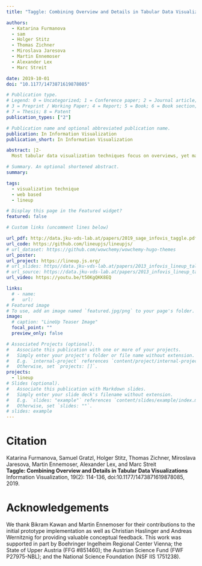 ```yaml
---
title: "Taggle: Combining Overview and Details in Tabular Data Visualizations"

authors:
  - Katarina Furmanova
  - sam
  - Holger Stitz
  - Thomas Zichner
  - Miroslava Jaresova
  - Martin Ennemoser
  - Alexander Lex
  - Marc Streit

date: 2019-10-01
doi: "10.1177/1473871619878085"

# Publication type.
# Legend: 0 = Uncategorized; 1 = Conference paper; 2 = Journal article;
# 3 = Preprint / Working Paper; 4 = Report; 5 = Book; 6 = Book section;
# 7 = Thesis; 8 = Patent
publication_types: ["2"]

# Publication name and optional abbreviated publication name.
publication: In Information Visualization
publication_short: In Information Visualization

abstract: |2-
  Most tabular data visualization techniques focus on overviews, yet many practical analysis tasks are concerned with investigating individual items of interest. At the same time, relating an item to the rest of a potentially large table is important. In this work we present Taggle, a tabular visualization technique for exploring and presenting large and complex tables. Taggle takes an item-centric, spreadsheet-like approach, visualizing each row in the source data individually using visual encodings for the cells. At the same time, Taggle introduces data-driven aggregation of data subsets. The aggregation strategy is complemented by interaction methods tailored to answer specific analysis questions, such as sorting based on multiple columns and rich data selection and filtering capabilities. We demonstrate Taggle using a case study conducted by a domain expert on complex genomics data analysis for the purpose of drug discovery.

# Summary. An optional shortened abstract.
summary:

tags:
  - visualization technique
  - web based
  - lineup

# Display this page in the Featured widget?
featured: false

# Custom links (uncomment lines below)

url_pdf: http://data.jku-vds-lab.at/papers/2019_sage_infovis_taggle.pdf
url_code: https://github.com/lineupjs/lineupjs/
# url_dataset: https://github.com/wowchemy/wowchemy-hugo-themes
url_poster:
url_project: https://lineup.js.org/
# url_slides: https//data.jku-vds-lab.at/papers/2013_infovis_lineup_talk.pdf
# url_source: https://data.jku-vds-lab.at/papers/2013_infovis_lineup_talk.pptx
url_video: https://youtu.be/t50KgQKK8EQ

links:
  # - name:
  #   url:
# Featured image
# To use, add an image named `featured.jpg/png` to your page's folder.
image:
  # caption: "LineUp Teaser Image"
  focal_point: ""
  preview_only: false

# Associated Projects (optional).
#   Associate this publication with one or more of your projects.
#   Simply enter your project's folder or file name without extension.
#   E.g. `internal-project` references `content/project/internal-project/index.md`.
#   Otherwise, set `projects: []`.
projects:
  - lineup
# Slides (optional).
#   Associate this publication with Markdown slides.
#   Simply enter your slide deck's filename without extension.
#   E.g. `slides: "example"` references `content/slides/example/index.md`.
#   Otherwise, set `slides: ""`.
# slides: example
---
```


# Citation

Katarina Furmanova, Samuel Gratzl, Holger Stitz, Thomas Zichner, Miroslava Jaresova, Martin Ennemoser, Alexander Lex, and Marc Streit <br>
**Taggle: Combining Overview and Details in Tabular Data Visualizations** <br>
Information Visualization, 19(2): 114-136, doi:10.1177/1473871619878085, 2019.

# Acknowledgements

We thank Bikram Kawan and Martin Ennemoser for their contributions to the initial prototype implementation as well as Christian Haslinger and Andreas Wernitznig for providing valuable conceptual feedback. This work was supported in part by Boehringer Ingelheim Regional Center Vienna; the State of Upper Austria (FFG #851460); the Austrian Science Fund (FWF P27975-NBL); and the National Science Foundation (NSF IIS 1751238).